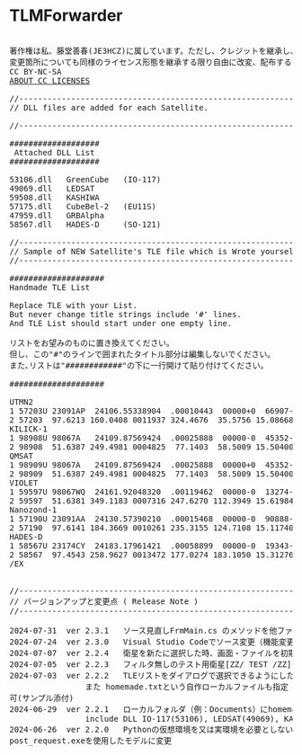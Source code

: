 # TLMForwarder
<pre>
<LICENSE>
著作権は私、藤堂善春(JE3HCZ)に属しています。ただし、クレジットを継承し、商用には供せず、
変更箇所についても同様のライセンス形態を継承する限り自由に改変、配布することが可能です。
CC BY-NC-SA&nbsp;&nbsp;&nbsp;
<a href="https://creativecommons.org/share-your-work/cclicenses/" target="_blank">ABOUT CC LICENSES</a>

//-------------------------------------------------------------------------------
// DLL files are added for each Satellite.<br>
//-------------------------------------------------------------------------------

###################
 Attached DLL List
###################

53106.dll	GreenCube	(IO-117)
49069.dll	LEDSAT
59508.dll	KASHIWA
57175.dll	CubeBel-2	(EU11S)
47959.dll	GRBAlpha
58567.dll	HADES-D		(SO-121)

//-------------------------------------------------------------------------------
// Sample of NEW Satellite's TLE file which is Wrote yourself as handmade.txt.
//-------------------------------------------------------------------------------

####################
Handmade TLE List

Replace TLE with your List.
But never change title strings include '#' lines.
And TLE List should start under one empty line.

リストをお望みのものに置き換えてください。
但し、この"#"のラインで囲まれたタイトル部分は編集しないでください。
また､リストは"############"の下に一行開けて貼り付けてください。

####################

UTMN2
1 57203U 23091AP  24106.55338904  .00010443  00000+0  66907-3 0  9994
2 57203  97.6213 160.0408 0011937 324.4676  35.5756 15.08668119 44104
KILICK-1
1 98908U 98067A   24109.87569424  .00025888  00000-0  45352-3 0  9994
2 98908  51.6387 249.4981 0004825  77.1403  58.5009 15.50400337449349
QMSAT
1 98909U 98067A   24109.87569424  .00025888  00000+0  45352-3 0  9993
2 98909  51.6387 249.4981 0004825  77.1403  58.5009 15.50400337449349
VIOLET
1 59597U 98067WQ  24161.92048320  .00119462  00000-0  13274-2 0  9999
2 59597  51.6381 349.1183 0007316 247.6270 112.3949 15.61984435  8198
Nanozond-1
1 57190U 23091AA  24130.57390210  .00015468  00000-0  90888-3 0  9994
2 57190  97.6141 184.3669 0010261 235.3155 124.7108 15.11740894 47760
HADES-D
1 58567U 23174CY  24183.17961421  .00058899  00000-0  19343-2 0  9998
2 58567  97.4543 258.9627 0013472 177.0274 183.1050 15.31276393 35926
/EX

	
//-------------------------------------------------------------------------------
// バージョンアップと変更点 ( Release Note )
//-------------------------------------------------------------------------------

2024-07-31	ver 2.3.1	ソース見直しFrmMain.cs のメソッドを他ファイルに分割
2024-07-24	ver 2.3.0	Visual Studio Codeでソース変更（機能変更無し）。.NET runtimeと分離した。（インストールを促すメッセージを表示。)
2024-07-07	ver 2.2.4	衛星を新たに選択した時、画面・ファイルを初期化するよう変更
2024-07-05	ver 2.2.3	フィルタ無しのテスト用衛星[ZZ/ TEST /ZZ]を選択できるようにした。（転送はせずファイル出力をチェックするように使用してください。）
2024-07-03	ver 2.2.2	TLEリストをダイアログで選択できるようにした。daily-bulletin.txtについては直接 WEB 指定でもローカルファイルの指定でもOK。
				また homemade.txtという自作ローカルファイルも指定<br>可(サンプル添付)
2024-06-29	ver 2.2.1	ローカルフォルダ（例：Documents）にhomemade.txtの名前で作ったTLEリストからサテライトリストを作成出来るようにした
				include DLL	IO-117(53106), LEDSAT(49069), KASHIWA(59508), CubeBel-2(57175),	GRBAlpha(47959)
2024-06-26	ver 2.2.0	Pythonの仮想環境を又は実環境を必要としない、コンパイルされた<br>post_request.exeを使用したモデルに変更
</pre>
